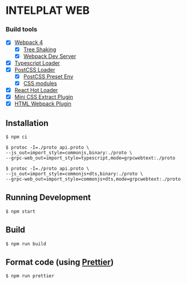 # INTELPLAT WEB

### Build tools

- [x] [Webpack 4](https://webpack.github.io)
  - [x] [Tree Shaking](https://medium.com/@Rich_Harris/tree-shaking-versus-dead-code-elimination-d3765df85c80)
  - [x] [Webpack Dev Server](https://github.com/webpack/webpack-dev-server)
- [x] [Typescript Loader](https://github.com/TypeStrong/ts-loader)
- [x] [PostCSS Loader](https://github.com/postcss/postcss-loader)
  - [x] [PostCSS Preset Env](https://preset-env.cssdb.org/)
  - [x] [CSS modules](https://github.com/css-modules/css-modules)
- [x] [React Hot Loader](https://github.com/gaearon/react-hot-loader)
- [x] [Mini CSS Extract Plugin](https://github.com/webpack-contrib/mini-css-extract-plugin)
- [x] [HTML Webpack Plugin](https://github.com/ampedandwired/html-webpack-plugin)

## Installation

```
$ npm ci
```

```
$ protoc -I=./proto api.proto \
--js_out=import_style=commonjs,binary:./proto \
--grpc-web_out=import_style=typescript,mode=grpcwebtext:./proto
```

```
$ protoc -I=./proto api.proto \
--js_out=import_style=commonjs+dts,binary:./proto \
--grpc-web_out=import_style=commonjs+dts,mode=grpcwebtext:./proto
```

## Running Development

```
$ npm start
```

## Build

```
$ npm run build
```

## Format code (using [Prettier](https://github.com/prettier/prettier))

```
$ npm run prettier
```
